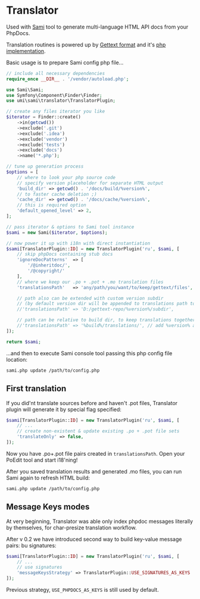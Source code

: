 # Translator

Used with [Sami](https://github.com/fabpot/Sami) tool to generate multi-language HTML API docs from your PhpDocs.

Translation routines is powered up by [Gettext format](http://www.gnu.org/software/gettext/) and it's [php implementation](https://github.com/oscarotero/Gettext).

Basic usage is to prepare Sami config php file...

```php
// include all necessary dependencies
require_once __DIR__ . '/vendor/autoload.php';

use Sami\Sami;
use Symfony\Component\Finder\Finder;
use umi\sami\translator\TranslatorPlugin;

// create any files iterator you like
$iterator = Finder::create()
    ->in(getcwd())
    ->exclude('.git')
    ->exclude('.idea')
    ->exclude('vendor')
    ->exclude('tests')
    ->exclude('docs')
    ->name('*.php');

// tune up generation process
$options = [
    // where to look your php source code
    // specify version placeholder for separate HTML output
    'build_dir' => getcwd() . '/docs/build/%version%',
    // to faster cache deletion ;)
    'cache_dir' => getcwd() . '/docs/cache/%version%',
    // this is required option
    'default_opened_level' => 2,
];

// pass iterator & options to Sami tool instance
$sami = new Sami($iterator, $options);

// now power it up with i18n with direct instantiation
$sami[TranslatorPlugin::ID] = new TranslatorPlugin('ru', $sami, [
    // skip phpDocs containing stub docs
    'ignoreDocPatterns'  => [
        '/@inheritdoc/',
        '/@copyright/'
    ],
    // where we keep our .po + .pot + .mo translation files
    'translationsPath'   => 'any/path/you/want/to/keep/gettext/files',

    // path also can be extended with custom version subdir
    // (by default version dir will be appended to translations path to avoid data losing)
    //'translationsPath' => 'D:/gettext-repo/%version%/subdir',

    // path can be relative to build dir, to keep translations together with API build
    //'translationsPath' => '%build%/translations/', // add %version% anywhere, to your taste
]);

return $sami;
```

...and then to execute Sami console tool passing this php config file location:

```
sami.php update /path/to/config.php
```

## First translation

If you did'nt translate sources before and haven't .pot files, Translator plugin will generate it by special flag specified:

```php
$sami[TranslatorPlugin::ID] = new TranslatorPlugin('ru', $sami, [
    // ...
    // create non-existent & update existing .po + .pot file sets
    'translateOnly' => false,
]);
```

Now you have .po+.pot file pairs created in `translationsPath`. Open your PoEdit tool and start i18'ning!

After you saved translation results and generated .mo files, you can run Sami again to refresh HTML build:

```
sami.php update /path/to/config.php
```

## Message Keys modes

At very beginning, Translator was able only index phpdoc messages literally by themselves, for char-presize translation workflow.

After v 0.2 we have introduced second way to build key-value message pairs: bu signatures:

```php
$sami[TranslatorPlugin::ID] = new TranslatorPlugin('ru', $sami, [
    // ...
    // use signatures
    'messageKeysStrategy' => TranslatorPlugin::USE_SIGNATURES_AS_KEYS
]);
```

Previous strategy, `USE_PHPDOCS_AS_KEYS` is still used by default.